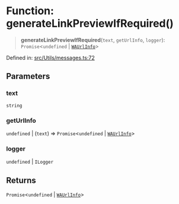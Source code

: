# Function: generateLinkPreviewIfRequired()

> **generateLinkPreviewIfRequired**(`text`, `getUrlInfo`, `logger`): `Promise`\<`undefined` \| [`WAUrlInfo`](../interfaces/WAUrlInfo.md)\>

Defined in: [src/Utils/messages.ts:72](https://github.com/Fokusdotid/Baileys/blob/9c9f1957de7ce603966b24b846f4c15d5de9bbcf/src/Utils/messages.ts#L72)

## Parameters

### text

`string`

### getUrlInfo

`undefined` | (`text`) => `Promise`\<`undefined` \| [`WAUrlInfo`](../interfaces/WAUrlInfo.md)\>

### logger

`undefined` | `ILogger`

## Returns

`Promise`\<`undefined` \| [`WAUrlInfo`](../interfaces/WAUrlInfo.md)\>
